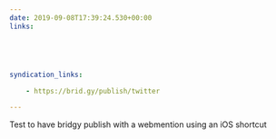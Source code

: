 ```yaml
---
date: 2019-09-08T17:39:24.530+00:00
links:





syndication_links:

    - https://brid.gy/publish/twitter

---
```

Test to have bridgy publish with a webmention using an iOS shortcut
